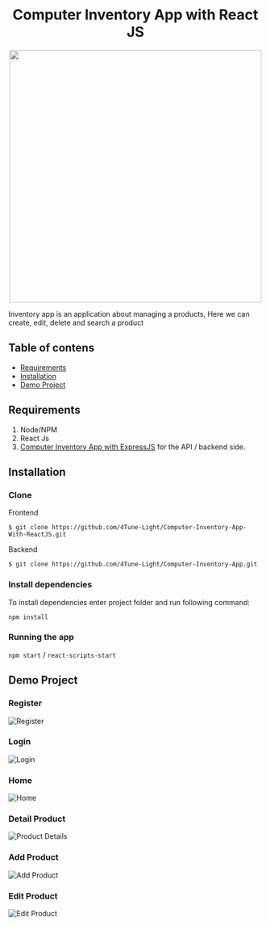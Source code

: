 <h1 align='center'>Computer Inventory App with React JS</h1>
<p align='center'>
  <a href='https://reactjs.org/'>
  <img width="500" src='https://nareshit.com/wp-content/uploads/2019/01/ReactJS-online-training-nareshit.jpg' />
  </a>
</p>

Inventory app is an application about managing a products, Here we can create, edit, delete and search a product

## Table of contens
* [Requirements](#requirements)
* [Installation](#installation)
* [Demo Project](#demo-project)

## Requirements
1. Node/NPM
2. React Js
3. <a href="https://github.com/4Tune-Light/Computer-Inventory-App">Computer Inventory App with ExpressJS</a> for the API / backend side.

## Installation
### Clone
Frontend
```
$ git clone https://github.com/4Tune-Light/Computer-Inventory-App-With-ReactJS.git
```
Backend
```
$ git clone https://github.com/4Tune-Light/Computer-Inventory-App.git
```
### Install dependencies

To install dependencies enter project folder and run following command:

`npm install`

### Running the app

`npm start` / `react-scripts-start`


## Demo Project
### Register
![Register](https://user-images.githubusercontent.com/52448426/64998212-175b5180-d898-11e9-894b-dd659790c55c.png)

### Login
![Login](https://user-images.githubusercontent.com/52448426/64998210-175b5180-d898-11e9-8740-a4afcf53f932.png)

### Home
![Home](https://user-images.githubusercontent.com/52448426/64998209-16c2bb00-d898-11e9-913e-261b497fb426.png)

### Detail Product
![Product Details](https://user-images.githubusercontent.com/52448426/64998211-175b5180-d898-11e9-92de-5eb85a493cc4.png)

### Add Product
![Add Product](https://user-images.githubusercontent.com/52448426/64998207-16c2bb00-d898-11e9-80d8-2e299b45e695.png)

### Edit Product
![Edit Product](https://user-images.githubusercontent.com/52448426/64998208-16c2bb00-d898-11e9-8e9d-c44d4ab5a695.png)





